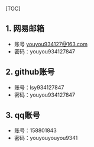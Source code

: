 [TOC]





## 1. 网易邮箱

- 账号  youyou934127@163.com   
- 密码：youyou934127847

## 2. github账号

- 账号：lsy934127847
- 密码：youyou934127847

## 3. qq账号

- 账号：158801843
- 密码：youyouyouyou9341